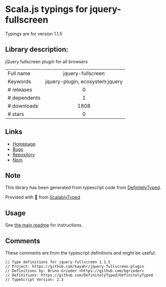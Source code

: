 
# Scala.js typings for jquery-fullscreen

Typings are for version 1.1.5

## Library description:
jQuery fullscreen plugin for all browsers

|                    |                 |
| ------------------ | :-------------: |
| Full name          | jquery-fullscreen |
| Keywords           | jquery-plugin, ecosystem:jquery |
| # releases         | 0 |
| # dependents       | 1 |
| # downloads        | 1808 |
| # stars            | 0 |

## Links
- [Homepage](https://github.com/blid/jquery-fullscreen#readme)
- [Bugs](https://github.com/blid/jquery.fullscreen/issues)
- [Repository](https://github.com/blid/jquery-fullscreen)
- [Npm](https://www.npmjs.com/package/jquery-fullscreen)
    


## Note
This library has been generated from typescript code from [DefinitelyTyped](https://definitelytyped.org).

Provided with :purple_heart: from [ScalablyTyped](https://github.com/oyvindberg/ScalablyTyped)

## Usage
See [the main readme](../../readme.md) for instructions.

## Comments

These comments are from the typescript definitions and might be useful:
```
// Type definitions for jquery-fullscreen 1.1.5
// Project: https://github.com/kayahr/jquery-fullscreen-plugin
// Definitions by: Bruno Grieder <https://github.com/bgrieder>
// Definitions: https://github.com/DefinitelyTyped/DefinitelyTyped
// TypeScript Version: 2.3

```

